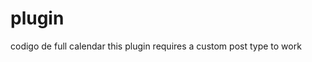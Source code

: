 # plugin
codigo de full calendar
this plugin requires a custom post type to work
<!--  	register_post_type('agendar', 
		array(
			//Visibilidad en la plataforma
			'public' => true,
			'supports' => array('title', 'editor', 'excerpt'),
			// si el contenido se despliega en una plantilla tipo archive
			'has_archive' => true,
			//Empleado reescritura para que WP atienda a la nueva palabra eventos y muestre la información, de todos los eventos
			'rewrite' => array('slug'=>'agendar'),
			'menu_icon' => 'dashicons-admin-multisite',
			//Activar el conjunto de etiquetas que se van a mostrar en la aplicación de WordPress
			'labels' => array(
				'name' => 'agendar',
				'add_new_item' =>'agregar nombre' ,
				'add_new' =>'Agregar Cita' ,
				'edit_item' => 'Editar nombre',
				'all_items' => 'Todas las citas'

				
			),

  		
	));

}
  //inicializar e registro 
add_action('init', 'agendar');-->
